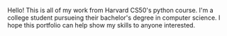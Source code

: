 Hello! This is all of my work from Harvard CS50's python course. I'm a college student pursueing their bachelor's degree in computer science. 
I hope this portfolio can help show my skills to anyone interested. 
